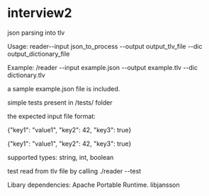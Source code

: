 # interview2
json parsing into tlv

Usage: reader--input json_to_process --output output_tlv_file --dic output_dictionary_file

Example: /reader --input example.json --output example.tlv --dic dictionary.tlv

a sample example.json file is included.

simple tests present in /tests/ folder

the expected input file format:

{"key1": "value1", "key2": 42, "key3": true}

{"key1": "value1", "key2": 42, "key3": true}

supported types: string, int, boolean

test read from tlv file by calling ./reader --test

Libary dependencies: 
Apache Portable Runtime.
libjansson
